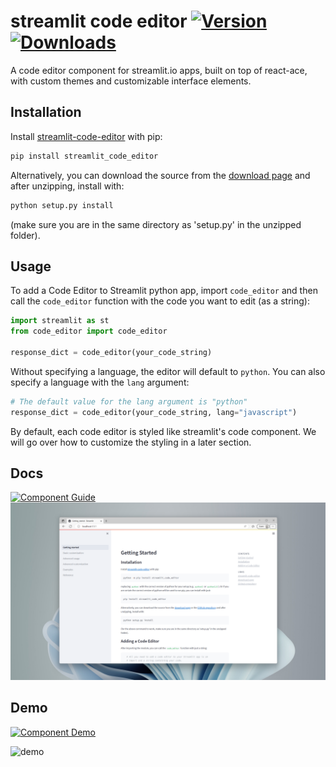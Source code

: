 streamlit code editor  [![Version](https://img.shields.io/pypi/v/streamlit-code-editor)](https://pypi.org/project/streamlit-code-editor/#history) [![Downloads](https://img.shields.io/pypi/dm/streamlit-code-editor)](https://pypi.org/project/streamlit-code-editor/#files)
============

A code editor component for streamlit.io apps, built on top of react-ace, with custom themes and customizable interface elements.

## Installation
Install [streamlit-code-editor](https://pypi.org/project/streamlit-code-editor/) with pip:
```bash
pip install streamlit_code_editor
```
Alternatively, you can download the source from the [download page](https://pypi.org/project/streamlit-code-editor/#files) and after unzipping, install with:
```bash
python setup.py install
```
(make sure you are in the same directory as 'setup.py' in the unzipped folder).

## Usage
To add a Code Editor to Streamlit python app, import `code_editor` and then call the `code_editor` function with the code you want to edit (as a string):
```python
import streamlit as st
from code_editor import code_editor

response_dict = code_editor(your_code_string)
```
Without specifying a language, the editor will default to `python`. You can also specify a language with the `lang` argument:
```python
# The default value for the lang argument is "python"
response_dict = code_editor(your_code_string, lang="javascript")
```
By default, each code editor is styled like streamlit's code component. We will go over how to customize the styling in a later section.
## Docs 
[![Component Guide](https://static.streamlit.io/badges/streamlit_badge_black_white.svg)](https://share.streamlit.io/yourGitHubName/yourRepo/yourApp/)
![guide](./examples/resources/guide_screenshot.png)

## Demo

[![Component Demo](https://static.streamlit.io/badges/streamlit_badge_black_white.svg)](https://bouzidanas-streamlit-i-streamlit-code-editorexamplesdemo-lq20k3.streamlit.app/)

![demo](./examples/resources/streamlit-demo.gif)



